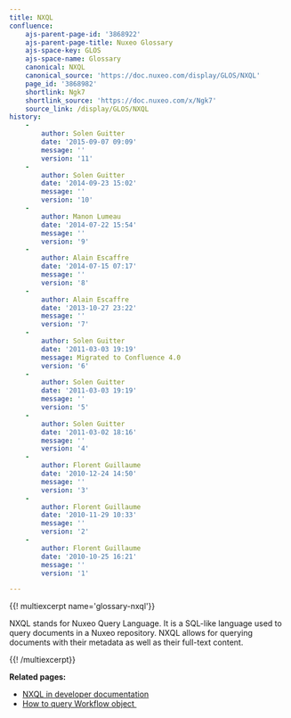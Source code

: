 ```yaml
---
title: NXQL
confluence:
    ajs-parent-page-id: '3868922'
    ajs-parent-page-title: Nuxeo Glossary
    ajs-space-key: GLOS
    ajs-space-name: Glossary
    canonical: NXQL
    canonical_source: 'https://doc.nuxeo.com/display/GLOS/NXQL'
    page_id: '3868982'
    shortlink: Ngk7
    shortlink_source: 'https://doc.nuxeo.com/x/Ngk7'
    source_link: /display/GLOS/NXQL
history:
    - 
        author: Solen Guitter
        date: '2015-09-07 09:09'
        message: ''
        version: '11'
    - 
        author: Solen Guitter
        date: '2014-09-23 15:02'
        message: ''
        version: '10'
    - 
        author: Manon Lumeau
        date: '2014-07-22 15:54'
        message: ''
        version: '9'
    - 
        author: Alain Escaffre
        date: '2014-07-15 07:17'
        message: ''
        version: '8'
    - 
        author: Alain Escaffre
        date: '2013-10-27 23:22'
        message: ''
        version: '7'
    - 
        author: Solen Guitter
        date: '2011-03-03 19:19'
        message: Migrated to Confluence 4.0
        version: '6'
    - 
        author: Solen Guitter
        date: '2011-03-03 19:19'
        message: ''
        version: '5'
    - 
        author: Solen Guitter
        date: '2011-03-02 18:16'
        message: ''
        version: '4'
    - 
        author: Florent Guillaume
        date: '2010-12-24 14:50'
        message: ''
        version: '3'
    - 
        author: Florent Guillaume
        date: '2010-11-29 10:33'
        message: ''
        version: '2'
    - 
        author: Florent Guillaume
        date: '2010-10-25 16:21'
        message: ''
        version: '1'

---
```

{{! multiexcerpt name='glossary-nxql'}}

NXQL stands for Nuxeo Query Language. It is a SQL-like language used to query documents in a Nuxeo repository. NXQL allows for querying documents with their metadata as well as their full-text content.

{{! /multiexcerpt}}

**Related pages:&nbsp;**

*   [NXQL in developer documentation](http://doc.nuxeo.com/x/uItH)
*   [How to query Workflow object&nbsp;](http://doc.nuxeo.com/x/4IHQ)

&nbsp;
